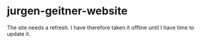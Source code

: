 # jurgen-geitner-website

The site needs a refresh. I have therefore taken it offline until I have time to update it.
